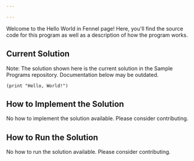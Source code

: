 ```yaml
---

---
```


Welcome to the Hello World in Fennel page! Here, you'll find the source code for this program as well as a description of how the program works.

## Current Solution

Note: The solution shown here is the current solution in the Sample Programs repository. Documentation below may be outdated.

```Fennel
(print "Hello, World!")

```

## How to Implement the Solution

No how to implement the solution available. Please consider contributing.

## How to Run the Solution

No how to run the solution available. Please consider contributing.